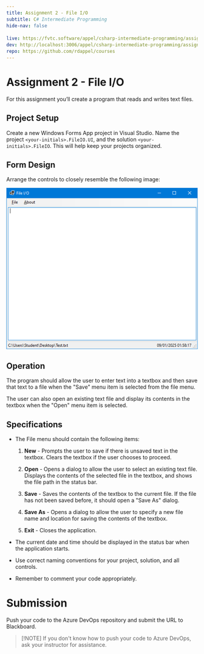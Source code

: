 ```yaml
---
title: Assignment 2 - File I/O
subtitle: C# Intermediate Programming
hide-nav: false

live: https://fvtc.software/appel/csharp-intermediate-programming/assignments/file-io
dev: http://localhost:3006/appel/csharp-intermediate-programming/assignments/file-io
repo: https://github.com/rdappel/courses
---
```


# Assignment 2 - File I/O

For this assignment you’ll create a program that reads and writes text files.

<details open style="display: none;">
	<summary class="video">Show/Hide Video</summary>
	<div class="video-container">
		<iframe src="https://www.youtube.com/embed/AAAAAAA" width="100%" height="100%" frameborder="0"
			allowfullscreen allow="accelerometer; autoplay; encrypted-media; gyroscope; picture-in-picture">
		</iframe>
	</div>
</details>

## Project Setup

Create a new Windows Forms App project in Visual Studio. Name the project `<your-initials>.FileIO.UI`, and the solution `<your-initials>.FileIO`. This will help keep your projects organized.

## Form Design

Arrange the controls to closely resemble the following image:

![Form Layout](https://raw.githubusercontent.com/rdappel/courses/refs/heads/master/support-files/cs-intermed/file-io-running.png)


## Operation

The program should allow the user to enter text into a textbox and then save that text to a file when the "Save" menu item is selected from the file menu.

The user can also open an existing text file and display its contents in the textbox when the "Open" menu item is selected.

## Specifications

- The File menu should contain the following items:

	1. **New** - Prompts the user to save if there is unsaved text in the textbox. Clears the textbox if the user chooses to proceed.

	2. **Open** - Opens a dialog to allow the user to select an existing text file. Displays the contents of the selected file in the textbox, and shows the file path in the status bar.

	3. **Save** - Saves the contents of the textbox to the current file. If the file has not been saved before, it should open a "Save As" dialog.

	4. **Save As** - Opens a dialog to allow the user to specify a new file name and location for saving the contents of the textbox.

	5. **Exit** - Closes the application.

- The current date and time should be displayed in the status bar when the application starts.

- Use correct naming conventions for your project, solution, and all controls.

- Remember to comment your code appropriately.

# Submission

Push your code to the Azure DevOps repository and submit the URL to Blackboard.

> [!NOTE] If you don't know how to push your code to Azure DevOps, ask your instructor for assistance.
